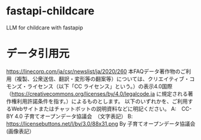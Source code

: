 # fastapi-childcare
LLM for childcare with fastapip

# データ引用元
https://linecorp.com/ja/csr/newslist/ja/2020/260
本FAQデータ著作物のご利用（複製、公衆送信、翻訳・変形等の翻案等）については、クリエイティブ・コモンズ・ライセンス（以下「CC ライセンス」という。）の表示4.0国際（https://creativecommons.org/licenses/by/4.0/legalcode.ja に規定される著作権利用許諾条件を指す。）によるものとします。
以下のいずれかを、ご利用するWebサイトまたはチャットボットの説明資料などに明記ください。
A:　CC-BY 4.0 子育てオープンデータ協議会　（文字表記）
B:　https://licensebuttons.net/l/by/3.0/88x31.png By 子育てオープンデータ協議会 (画像表記）
